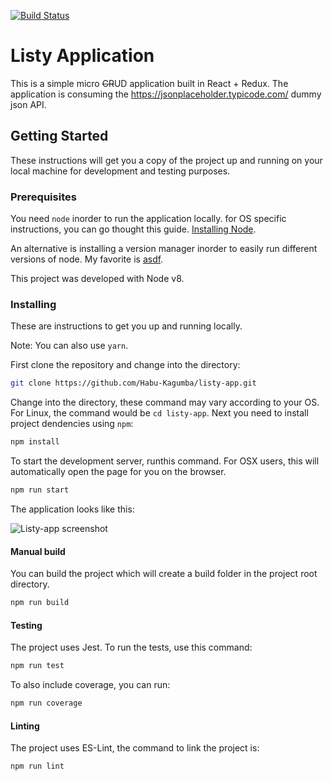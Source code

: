 [![Build Status](https://travis-ci.org/Habu-Kagumba/listy-app.svg?branch=master)](https://travis-ci.org/Habu-Kagumba/listy-app)


# Listy Application

This is a simple micro ~~CR~~UD application built in React + Redux. The application is consuming the https://jsonplaceholder.typicode.com/ dummy json API.

## Getting Started

These instructions will get you a copy of the project up and running on your local machine for development and testing purposes.

### Prerequisites

You need `node` inorder to run the application locally.
for OS specific instructions, you can go thought this guide. [Installing Node](https://github.com/nodejs/node/wiki/Installation).

An alternative is installing a version manager inorder to easily run different versions of node. My favorite is [asdf](https://github.com/asdf-vm/asdf).

This project was developed with Node v8.

### Installing

These are instructions to get you up and running locally.

Note: You can also use `yarn`.

First clone the repository and change into the directory:

```sh
git clone https://github.com/Habu-Kagumba/listy-app.git
```

Change into the directory, these command may vary according to your OS. For Linux, the command would be `cd listy-app`. Next you need to install project dendencies using `npm`:

```sh
npm install
```

To start the development server, runthis command. For OSX users, this will automatically open the page for you on the browser.

```sh
npm run start
```
The application looks like this:

![Listy-app screenshot](http://res.cloudinary.com/habu-kagumba/image/upload/c_scale,r_7,w_3840/v1516262533/Screen_Shot_2018-01-18_at_11.00.47_aqbvd7.png)

#### Manual build

You can build the project which will create a build folder in the project root directory.

```sh
npm run build
```

#### Testing

The project uses Jest. To run the tests, use this command:

```sh
npm run test
```

To also include coverage, you can run:

```sh
npm run coverage
```

#### Linting

The project uses ES-Lint, the command to link the project is:

```sh
npm run lint
```

